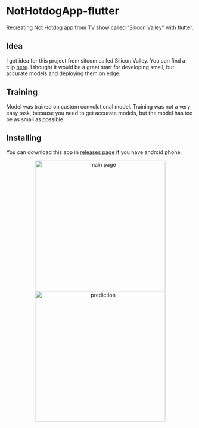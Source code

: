 # NotHotdogApp-flutter
Recreating Not Hotdog app from TV show called "Silicon Valley" with flutter.

## Idea
I got idea for this project from sitcom called Silicon Valley. You can find a clip [here](https://www.youtube.com/watch?v=pqTntG1RXSY). I thought it would be a great start for developing small, but accurate models and deploying them on edge.

## Training
Model was trained on custom convolutional model. Training was not a very easy task, because you need to get accurate models, but the model has too be as small as possible.

## Installing
You can download this app in [releases page](https://github.com/handertolium/NotHotdogApp-flutter/releases/tag/1.0) if you have android phone.

<p align="center">
  <img src="https://github.com/handertolium/NotHotdogApp-flutter/blob/main/img/main_page.jpg" width="350" title="main page">
  <img src="https://github.com/handertolium/NotHotdogApp-flutter/blob/main/img/prediction.jpg" width="350" title="prediction">
</p>
